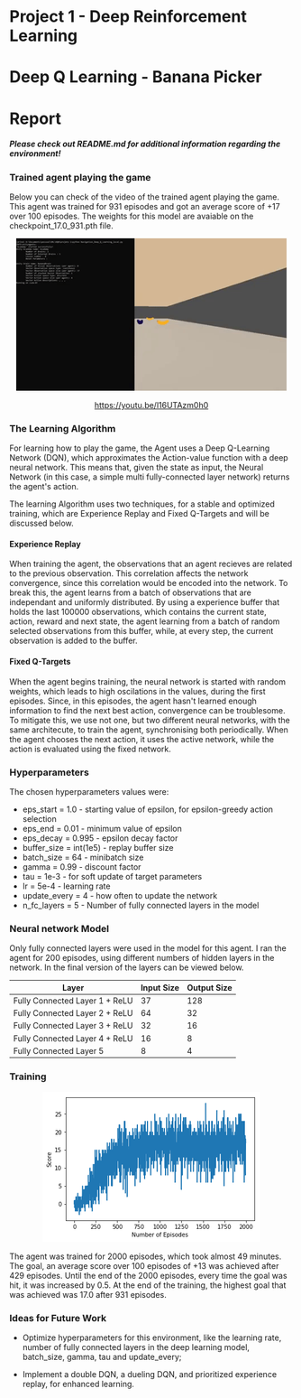 # Project 1 - Deep Reinforcement Learning
# Deep Q Learning - Banana Picker
# Report

[//]: # (Image References)

[image1]: https://github.com/luizfdflores/deep_Q_learning_banana_picker/blob/master/images/agent_unity.gif?raw=true "Trained Agent"   

##### Please check out README.md for additional information regarding the environment!

### Trained agent playing the game
Below you can check of the video of the trained agent playing the game. This agent was trained for 931 episodes and got an average score of +17 over 100 episodes. The weights for this model are avaiable on the checkpoint_17.0_931.pth file.

<center>

![Trained Agent][image1]

https://youtu.be/l16UTAzm0h0

</center>

### The Learning Algorithm
For learning how to play the game, the Agent uses a Deep Q-Learning Network (DQN), which approximates the Action-value function with a deep neural network. This means that, given the state as input, the Neural Network (in this case, a simple multi fully-connected layer network) returns the agent's action.

The learning Algorithm uses two techniques, for a stable and optimized training, which are Experience Replay and Fixed Q-Targets and will be discussed below.

#### Experience Replay
When training the agent, the observations that an agent recieves are related to the previous observation. This correlation affects the network convergence, since this correlation would be encoded into the network. To break this, the agent learns from a batch of observations that are independant and uniformly distributed. By using a experience buffer that holds the last 100000 observations, which contains the current state, action, reward and next state, the agent learning from a batch of random selected observations from this buffer, while, at every step, the current observation is added to the buffer.

#### Fixed Q-Targets
When the agent begins training, the neural network is started with random weights, which leads to high oscilations in the values, during the first episodes. Since, in this episodes, the agent hasn't learned enough information to find the next best action, convergence can be troublesome. To mitigate this, we use not one, but two different neural networks, with the same architecute, to train the agent, synchronising both periodically. When the agent chooses the next action, it uses the active network, while the action is evaluated using the  fixed network.

### Hyperparameters
The chosen hyperparameters values were:
- eps_start = 1.0 - starting value of epsilon, for epsilon-greedy action selection
- eps_end = 0.01 - minimum value of epsilon
- eps_decay = 0.995 - epsilon decay factor
- buffer_size = int(1e5) - replay buffer size
- batch_size = 64 - minibatch size
- gamma = 0.99 - discount factor
- tau = 1e-3 - for soft update of target parameters
- lr = 5e-4 - learning rate
- update_every = 4 - how often to update the network
- n_fc_layers = 5 - Number of fully connected layers in the model

### Neural network Model
Only fully connected layers were used in the model for this agent. I ran the agent for 200 episodes, using different numbers of hidden layers in the network. In the final version of the layers can be viewed below.

<center>

| Layer | Input Size | Output Size |
| ----- | ---------- | ----------- |  
|Fully Connected Layer 1 + ReLU | 37 | 128|
|Fully Connected Layer 2 + ReLU | 64 | 32 |
|Fully Connected Layer 3 + ReLU | 32 | 16 |
|Fully Connected Layer 4 + ReLU | 16 | 8 |
|Fully Connected Layer 5 | 8 | 4 |

</center>

### Training

<center>

![Rewards Plot](images/img_training_score.png?raw=true "Title")

</center>

The agent was trained for 2000 episodes, which took almost 49 minutes. The goal, an average score over 100 episodes of +13 was achieved after 429 episodes. Until the end of the 2000 episodes, every time the goal was hit, it was increased by 0.5. At the end of the training, the highest goal that was achieved was 17.0 after 931 episodes.

### Ideas for Future Work

- Optimize hyperparameters for this environment, like the learning rate, number of fully connected layers in the deep learning model, batch_size, gamma, tau and update_every;

- Implement a double DQN, a dueling DQN, and prioritized experience replay, for enhanced learning.
